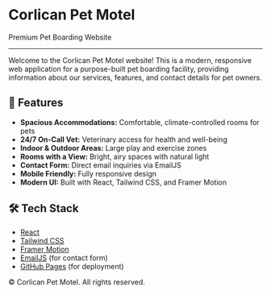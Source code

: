 # Corlican Pet Motel

Premium Pet Boarding Website

---

Welcome to the Corlican Pet Motel website! This is a modern, responsive web application for a purpose-built pet boarding facility, providing information about our services, features, and contact details for pet owners.

## 🚀 Features

- **Spacious Accommodations:** Comfortable, climate-controlled rooms for pets
- **24/7 On-Call Vet:** Veterinary access for health and well-being
- **Indoor & Outdoor Areas:** Large play and exercise zones
- **Rooms with a View:** Bright, airy spaces with natural light
- **Contact Form:** Direct email inquiries via EmailJS
- **Mobile Friendly:** Fully responsive design
- **Modern UI:** Built with React, Tailwind CSS, and Framer Motion

## 🛠️ Tech Stack

- [React](https://reactjs.org/)
- [Tailwind CSS](https://tailwindcss.com/)
- [Framer Motion](https://www.framer.com/motion/)
- [EmailJS](https://www.emailjs.com/) (for contact form)
- [GitHub Pages](https://pages.github.com/) (for deployment)



© Corlican Pet Motel. All rights reserved.
